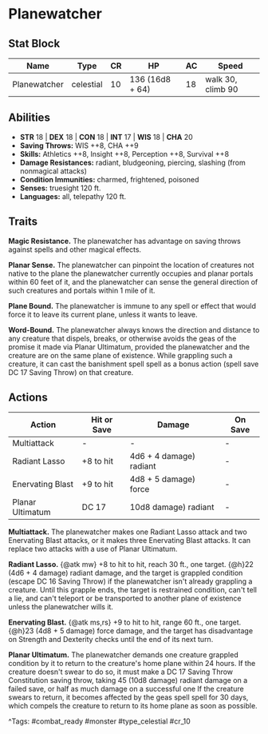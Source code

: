 # Planewatcher

## Stat Block

| Name | Type | CR | HP | AC | Speed |
|------|------|----|----|----|-------|
| Planewatcher | celestial | 10 | 136 (16d8 + 64) | 18 | walk 30, climb 90 |

## Abilities

- **STR** 18 | **DEX** 18 | **CON** 18 | **INT** 17 | **WIS** 18 | **CHA** 20
- **Saving Throws:** WIS ++8, CHA ++9  
- **Skills:** Athletics ++8, Insight ++8, Perception ++8, Survival ++8  
- **Damage Resistances:** radiant, bludgeoning, piercing, slashing (from nonmagical attacks)  
- **Condition Immunities:** charmed, frightened, poisoned  
- **Senses:** truesight 120 ft.  
- **Languages:** all, telepathy 120 ft.

## Traits

**Magic Resistance.** The planewatcher has advantage on saving throws against spells and other magical effects.

**Planar Sense.** The planewatcher can pinpoint the location of creatures not native to the plane the planewatcher currently occupies and planar portals within 60 feet of it, and the planewatcher can sense the general direction of such creatures and portals within 1 mile of it.

**Plane Bound.** The planewatcher is immune to any spell or effect that would force it to leave its current plane, unless it wants to leave.

**Word-Bound.** The planewatcher always knows the direction and distance to any creature that dispels, breaks, or otherwise avoids the geas of the promise it made via Planar Ultimatum, provided the planewatcher and the creature are on the same plane of existence. While grappling such a creature, it can cast the banishment spell spell as a bonus action (spell save DC 17 Saving Throw) on that creature.


## Actions

| Action | Hit or Save | Damage | On Save |
|--------|--------------|--------|----------|
| Multiattack | - | - | - |
| Radiant Lasso | +8 to hit | 4d6 + 4 damage) radiant | - |
| Enervating Blast | +9 to hit | 4d8 + 5 damage) force | - |
| Planar Ultimatum | DC 17 | 10d8 damage) radiant | - |

**Multiattack.** The planewatcher makes one Radiant Lasso attack and two Enervating Blast attacks, or it makes three Enervating Blast attacks. It can replace two attacks with a use of Planar Ultimatum.

**Radiant Lasso.** {@atk mw} +8 to hit to hit, reach 30 ft., one target. {@h}22 (4d6 + 4 damage) radiant damage, and the target is grappled condition (escape DC 16 Saving Throw) if the planewatcher isn't already grappling a creature. Until this grapple ends, the target is restrained condition, can't tell a lie, and can't teleport or be transported to another plane of existence unless the planewatcher wills it.

**Enervating Blast.** {@atk ms,rs} +9 to hit to hit, range 60 ft., one target. {@h}23 (4d8 + 5 damage) force damage, and the target has disadvantage on Strength and Dexterity checks until the end of its next turn.

**Planar Ultimatum.** The planewatcher demands one creature grappled condition by it to return to the creature's home plane within 24 hours. If the creature doesn't swear to do so, it must make a DC 17 Saving Throw Constitution saving throw, taking 45 (10d8 damage) radiant damage on a failed save, or half as much damage on a successful one If the creature swears to return, it becomes affected by the geas spell spell for 30 days, which compels the creature to return to its home plane as soon as possible.


^Tags: #combat_ready #monster #type_celestial #cr_10